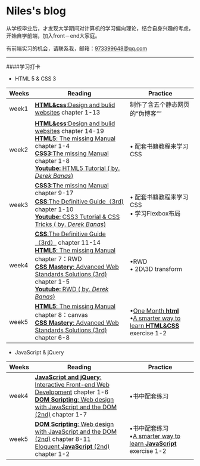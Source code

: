 # Niles's blog


从学校毕业后，才发现大学期间对计算机的学习偏向理论，结合自身兴趣的考虑，开始自学前端，加入front－end大家庭。  

有前端实习的机会，请联系我，邮箱：<973399648@qq.com>
***
####学习打卡
- HTML 5 & CSS 3
  

 Weeks|Reading| Practice
---|---|---
week1 | [**HTML&css**:Design and bulid websites](https://book.douban.com/subject/21338365/) chapter 1-13| 制作了含五个静态网页的“伪博客“”
week2 | [**HTML&css**:Design and bulid websites](https://book.douban.com/subject/21338365/)  chapter 14-19<br>[**HTML5**: The missing Manual](https://book.douban.com/subject/26354468/)  chapter 1-4<br>[**CSS3**:The missing Manual](https://book.douban.com/subject/17458569/) chapter 1-8<br>[**Youtube:** HTML5 Tutorial ( by. *Derek Banas*) ](https://www.youtube.com/watch?v=CUxH_rWSI1k)| • 配套书籍教程来学习CSS
week3|[**CSS3**:The missing Manual](https://book.douban.com/subject/17458569/) chapter 9-17<br>[**CSS**:The Definitive Guide（3rd)](https://book.douban.com/subject/2308234/)  chapter 1-10<br>[**Youtube:** CSS3 Tutorial & CSS Tricks ( by. *Derek Banas*) ](https://www.youtube.com/)|• 配套书籍教程来学习CSS<br>• 学习Flexbox布局
week4|[**CSS**:The Definitive Guide（3rd）](https://book.douban.com/subject/2308234/) chapter 11-14<br>[**HTML5**: The missing Manual](https://book.douban.com/subject/26354468/)  chapter 7：RWD<br>[**CSS Mastery**: Advanced Web Standards Solutions (3rd)](http://www.apress.com/9781430258636)  chapter 1-5<br>[**Youtube:** RWD ( by. *Derek Banas*) ](https://www.youtube.com/)|•RWD<br>• 2D\3D transform<br>
week5|[**HTML5**: The missing Manual](https://book.douban.com/subject/26354468/)  chapter 8：canvas<br>[**CSS Mastery**: Advanced Web Standards Solutions (3rd)](http://www.apress.com/9781430258636)  chapter 6-8<br>|•[One Month **html**](https://onemonth.com/courses/one-month-html/welcome)<br>•[A smarter way to learn **HTML&CSS**](http://www.asmarterwaytolearn.com/htmlcss/index-of-exercises.html) exercise 1-2

- JavaScript & jQuery  

 Weeks|Reading| Practice
 ---|---|---
 week4|[**JavaScript and jQuery**: Interactive Front-end Web Development](https://book.douban.com/subject/20022383/) chapter 1-6<br>[**DOM Scripting**: Web design with JavaScript and the DOM (2nd)](https://book.douban.com/subject/5436113/) chapter 1-7|•书中配套练习
 week5|[**DOM Scripting**: Web design with JavaScript and the DOM (2nd)](https://book.douban.com/subject/5436113/) chapter 8-11<br>[Eloquent **JavaScript** (2nd)](http://eloquentjavascript.net/) chapter 1-2|•书中配套练习<br>•[A smarter way to learn **JavaScript**](http://asmarterwaytolearn.com/js/index-of-exercises.html) exercise 1-2

